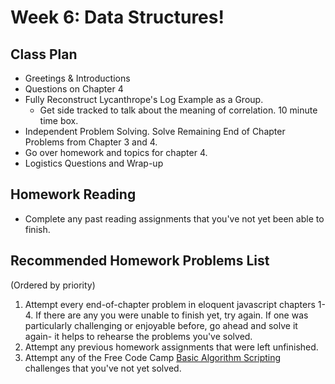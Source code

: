 # Week 6: Data Structures!

## Class Plan
* Greetings &amp; Introductions
* Questions on Chapter 4
* Fully Reconstruct Lycanthrope's Log Example as a Group.
	* Get side tracked to talk about the meaning of correlation. 10 minute time box.
* Independent Problem Solving. Solve Remaining End of Chapter Problems from Chapter 3 and 4.
* Go over homework and topics for chapter 4.
* Logistics Questions and Wrap-up

## Homework Reading
* Complete any past reading assignments that you've not yet been able to finish. 

## Recommended Homework Problems List
(Ordered by priority)
1. Attempt every end-of-chapter problem in eloquent javascript chapters 1-4. If there are any you were unable to finish yet, try again. If one was particularly challenging or enjoyable before, go ahead and solve it again- it helps to rehearse the problems you've solved. 
2. Attempt any previous homework assignments that were left unfinished. 
3. Attempt any of the Free Code Camp [Basic Algorithm Scripting](https://learn.freecodecamp.org/javascript-algorithms-and-data-structures/basic-algorithm-scripting) challenges that you've not yet solved.

